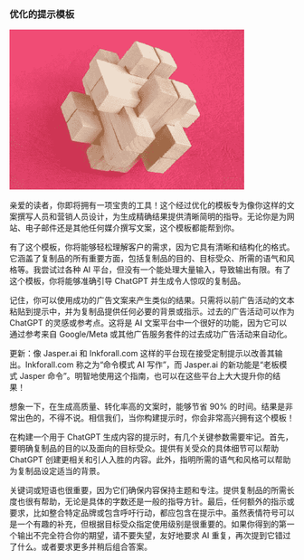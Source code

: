 ### 优化的提示模板

![图片](img/image-G74G3KIH.jpg)

亲爱的读者，你即将拥有一项宝贵的工具！这个经过优化的模板专为像你这样的文案撰写人员和营销人员设计，为生成精确结果提供清晰简明的指导。无论你是为网站、电子邮件还是其他任何媒介撰写文案，这个模板都能帮到你。

有了这个模板，你将能够轻松理解客户的需求，因为它具有清晰和结构化的格式。它涵盖了复制品的所有重要方面，包括复制品的目的、目标受众、所需的语气和风格等。我尝试过各种 AI 平台，但没有一个能处理大量输入，导致输出有限。有了这个模板，你将能够准确引导 ChatGPT 并生成令人惊叹的复制品。

记住，你可以使用成功的广告文案来产生类似的结果。只需将以前广告活动的文本粘贴到提示中，并为复制品提供任何必要的背景或指示。过去的广告活动可以作为 ChatGPT 的灵感或参考点。这将是 AI 文案平台中一个很好的功能，因为它可以通过参考来自 Google/Meta 或其他广告服务套件的过去成功广告活动来自动化。

更新：像 Jasper.ai 和 Inkforall.com 这样的平台现在接受定制提示以改善其输出。Inkforall.com 称之为“命令模式 AI 写作”，而 Jasper.ai 的新功能是“老板模式 Jasper 命令”。明智地使用这个指南，也可以在这些平台上大大提升你的结果！

想象一下，在生成高质量、转化率高的文案时，能够节省 90% 的时间。结果是非常出色的，不得不说。相信我们，当你构建提示时，你会非常高兴拥有这个模板！

在构建一个用于 ChatGPT 生成内容的提示时，有几个关键参数需要牢记。首先，要明确复制品的目的以及面向的目标受众。提供有关受众的具体细节可以帮助 ChatGPT 创建更相关和引人入胜的内容。此外，指明所需的语气和风格可以帮助为复制品设定适当的背景。

关键词或短语也很重要，因为它们确保内容保持主题和专注。提供复制品的所需长度也很有帮助，无论是具体的字数还是一般的指导方针。最后，任何额外的指示或要求，比如整合特定品牌或包含呼吁行动，都应包含在提示中。虽然表情符号可以是一个有趣的补充，但根据目标受众指定使用级别是很重要的。如果你得到的第一个输出不完全符合你的期望，请不要失望，友好地要求 AI 重复，再次提到它错过了什么。或者要求更多并稍后组合答案。
